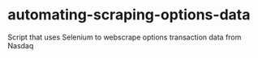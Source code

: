 # automating-scraping-options-data
Script that uses Selenium to webscrape options transaction data from Nasdaq
